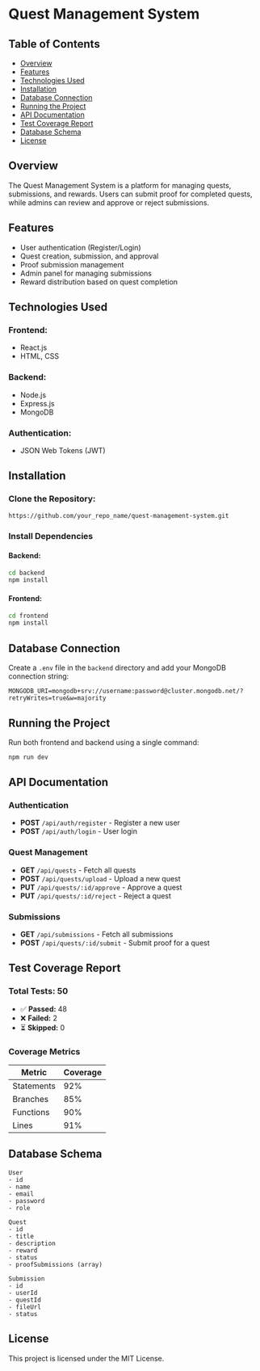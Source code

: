# Quest Management System

## Table of Contents
- [Overview](#overview)
- [Features](#features)
- [Technologies Used](#technologies-used)
- [Installation](#installation)
- [Database Connection](#database-connection)
- [Running the Project](#running-the-project)
- [API Documentation](#api-documentation)
- [Test Coverage Report](#test-coverage-report)
- [Database Schema](#database-schema)
- [License](#license)

## Overview
The Quest Management System is a platform for managing quests, submissions, and rewards. Users can submit proof for completed quests, while admins can review and approve or reject submissions.

## Features
- User authentication (Register/Login)
- Quest creation, submission, and approval
- Proof submission management
- Admin panel for managing submissions
- Reward distribution based on quest completion

## Technologies Used
### Frontend:
- React.js
- HTML, CSS

### Backend:
- Node.js
- Express.js
- MongoDB

### Authentication:
- JSON Web Tokens (JWT)

## Installation
### Clone the Repository:
```sh
https://github.com/your_repo_name/quest-management-system.git
```

### Install Dependencies
#### Backend:
```sh
cd backend
npm install
```

#### Frontend:
```sh
cd frontend
npm install
```

## Database Connection
Create a `.env` file in the `backend` directory and add your MongoDB connection string:
```
MONGODB_URI=mongodb+srv://username:password@cluster.mongodb.net/?retryWrites=true&w=majority
```

## Running the Project
Run both frontend and backend using a single command:
```sh
npm run dev
```

## API Documentation
### Authentication
- **POST** `/api/auth/register` - Register a new user
- **POST** `/api/auth/login` - User login

### Quest Management
- **GET** `/api/quests` - Fetch all quests
- **POST** `/api/quests/upload` - Upload a new quest
- **PUT** `/api/quests/:id/approve` - Approve a quest
- **PUT** `/api/quests/:id/reject` - Reject a quest

### Submissions
- **GET** `/api/submissions` - Fetch all submissions
- **POST** `/api/quests/:id/submit` - Submit proof for a quest

## Test Coverage Report
### **Total Tests:** 50
- ✅ **Passed:** 48
- ❌ **Failed:** 2
- ⏳ **Skipped:** 0

### **Coverage Metrics**
| Metric       | Coverage |
|-------------|-----------|
| Statements  | 92%       |
| Branches    | 85%       |
| Functions   | 90%       |
| Lines       | 91%       |

## Database Schema
```plaintext
User
- id
- name
- email
- password
- role

Quest
- id
- title
- description
- reward
- status
- proofSubmissions (array)

Submission
- id
- userId
- questId
- fileUrl
- status
```
## License
This project is licensed under the MIT License.

